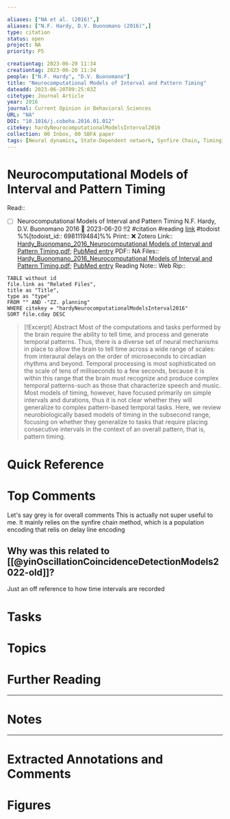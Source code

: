 ```yaml
---

aliases: ["NA et al. (2016)",]
aliases: ["N.F. Hardy, D.V. Buonomano (2016)",]
type: citation
status: open
project: NA
priority: P5

creationtag: 2023-06-20 11:34
creationtag: 2023-06-20 11:34
people: ["N.F. Hardy", "D.V. Buonomano"]
title: "Neurocomputational Models of Interval and Pattern Timing"
dateadd: 2023-06-20T09:25:03Z
citetype: Journal Article
year: 2016
journal: Current Opinion in Behavioral Sciences
URL: "NA"
DOI: "10.1016/j.cobeha.2016.01.012"
citekey: hardyNeurocomputationalModelsInterval2016
collection: 00 Inbox, 00 SBFA paper
tags: [Neural dynamics, State-Dependent network, Synfire Chain, Timing, neural trajectory, population clock]
---
```


# Neurocomputational Models of Interval and Pattern Timing
Read:: 
- [ ] Neurocomputational Models of Interval and Pattern Timing N.F. Hardy, D.V. Buonomano 2016 🛫 2023-06-20 !!2 #citation #reading [link](https://todoist.com/showTask?id=6981119484) #todoist %%[todoist_id:: 6981119484]%%
Print::  ❌
Zotero Link:: [Hardy_Buonomano_2016_Neurocomputational Models of Interval and Pattern Timing.pdf](zotero://open-pdf/library/items/V5TTQZRP); [PubMed entry]()
PDF:: NA
Files:: [Hardy_Buonomano_2016_Neurocomputational Models of Interval and Pattern Timing.pdf](file:///C:%5CUsers%5Cmichaelt%5CInsync%5Cm@tarlton.info%5CGoogle%20Drive%5C06.%20Zotero%5Cstorage_new%5CCurrent%20Opinion%20in%20Behavioral%20Sciences_2016%5CHardy_Buonomano_2016_Neurocomputational%20Models%20of%20Interval%20and%20Pattern%20Timing.pdf); [PubMed entry](file:///)
Reading Note:: 
Web Rip:: 

```dataview
TABLE without id
file.link as "Related Files",
title as "Title",
type as "type"
FROM "" AND -"ZZ. planning"
WHERE citekey = "hardyNeurocomputationalModelsInterval2016" 
SORT file.cday DESC
```


> [!Excerpt] Abstract
> Most of the computations and tasks performed by the brain require the ability to tell time, and process and generate temporal patterns. Thus, there is a diverse set of neural mechanisms in place to allow the brain to tell time across a wide range of scales: from interaural delays on the order of microseconds to circadian rhythms and beyond. Temporal processing is most sophisticated on the scale of tens of milliseconds to a few seconds, because it is within this range that the brain must recognize and produce complex temporal patterns-such as those that characterize speech and music. Most models of timing, however, have focused primarily on simple intervals and durations, thus it is not clear whether they will generalize to complex pattern-based temporal tasks. Here, we review neurobiologically based models of timing in the subsecond range, focusing on whether they generalize to tasks that require placing consecutive intervals in the context of an overall pattern, that is, pattern timing.


# Quick Reference

# Top Comments

Let's say grey is for overall comments
This is actually not super useful to me. It mainly relies on the synfire chain method, which is a population encoding that relis on delay line encoding

## Why was this related to [[@yinOscillationCoincidenceDetectionModels2022-old]]?
 Just an off reference to how time intervals are recorded

# Tasks

# Topics


# Further Reading 
 

----
# Notes


----
# Extracted Annotations and Comments


# Figures